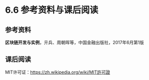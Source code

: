 # 6.6 参考资料与课后阅读

## 参考资料

**区块链开发与实例**，亓兵、周朝晖等，中国金融出版社，2017年6月第1版

## 课后阅读

MIT许可证：https://zh.wikipedia.org/wiki/MIT許可證

